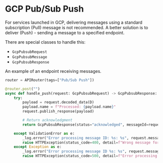 # GCP Pub/Sub Push

For services launched in GCP, delivering messages using a standard subscription (Pull) message is not recommended.
A better solution is to deliver (Push) - sending a message to a specified endpoint.

There are special classes to handle this:

* `GcpPubsubRequest`
* `GcpPubsubMessage`
* `GcpPubsubResponse`

An example of an endpoint receiving messages.

```python
router = APIRouter(tags=["Pub/Sub Push"])

@router.post("")
async def handle_push(request: GcpPubsubRequest) -> GcpPubsubResponse:
    try:
        payload = request.decoded_data(D)
        payload.name = f"Processed: {payload.name}"
        request.publish_response(payload)

        # Return acknowledgment
        return GcpPubsubResponse(status="acknowledged", messageId=request.message.messageId)

    except ValidationError as e:
        _log.error("Error processing message ID: %s: %s", request.message.messageId, e)
        raise HTTPException(status_code=400, detail=f"Wrong message format: {e}")
    except Exception as e:
        _log.error("Error processing message ID %s: %s", request.message.messageId, e)
        raise HTTPException(status_code=500, detail=f"Error processing message: {e}")
```
